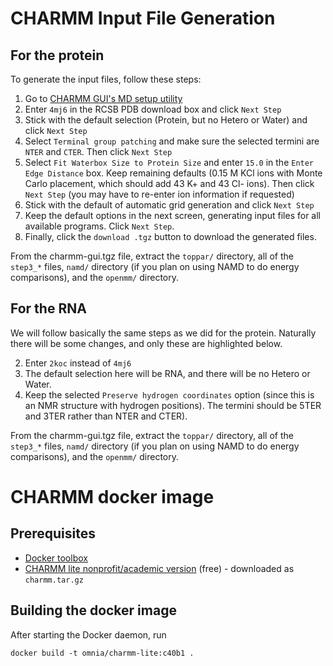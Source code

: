 CHARMM Input File Generation
============================

For the protein
---------------

To generate the input files, follow these steps:

1. Go to [CHARMM GUI's MD setup utility](http://www.charmm-gui.org/?doc=input/mdsetup)
2. Enter ``4mj6`` in the RCSB PDB download box and click ``Next Step``
3. Stick with the default selection (Protein, but no Hetero or Water) and click ``Next Step``
4. Select ``Terminal group patching`` and make sure the selected termini are
   ``NTER`` and ``CTER``. Then click ``Next Step``
5. Select ``Fit Waterbox Size to Protein Size`` and enter ``15.0`` in the
   ``Enter Edge Distance`` box. Keep remaining defaults (0.15 M KCl ions with
   Monte Carlo placement, which should add 43 K+ and 43 Cl- ions). Then click
   ``Next Step`` (you may have to re-enter ion information if requested)
6. Stick with the default of automatic grid generation and click ``Next Step``
7. Keep the default options in the next screen, generating input files for all
   available programs. Click ``Next Step``.
8. Finally, click the ``download .tgz`` button to download the generated files.

From the charmm-gui.tgz file, extract the ``toppar/`` directory, all of the
``step3_*`` files, ``namd/`` directory (if you plan on using NAMD to do energy
comparisons), and the ``openmm/`` directory.

For the RNA
-----------

We will follow basically the same steps as we did for the protein.  Naturally
there will be some changes, and only these are highlighted below.

2. Enter ``2koc`` instead of ``4mj6``
3. The default selection here will be RNA, and there will be no Hetero or Water.
4. Keep the selected ``Preserve hydrogen coordinates`` option (since this is an
   NMR structure with hydrogen positions). The termini should be 5TER and 3TER
   rather than NTER and CTER).

From the charmm-gui.tgz file, extract the ``toppar/`` directory, all of the
``step3_*`` files, ``namd/`` directory (if you plan on using NAMD to do energy
comparisons), and the ``openmm/`` directory.

CHARMM docker image
===================

Prerequisites
-------------
* [Docker toolbox](https://www.docker.com/products/docker-toolbox)
* [CHARMM lite nonprofit/academic version](http://charmm.chemistry.harvard.edu/charmm_lite.php) (free) - downloaded as `charmm.tar.gz`

Building the docker image
-------------------------
After starting the Docker daemon, run
```
docker build -t omnia/charmm-lite:c40b1 .
```
